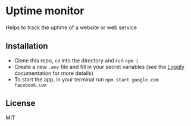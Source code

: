 # Uptime monitor
Helps to track the uptime of a website or web service

## Installation
 - Clone this repo, `cd` into the directory and run `npm i`
 - Create a new `.env` file and fill in your secret variables (see the [Loggly](https://www.loggly.com/docs/logging-setup/) documentation for more details)
 - To start the app, in your terminal run `npm start google.com facebook.com`

## License
MIT
